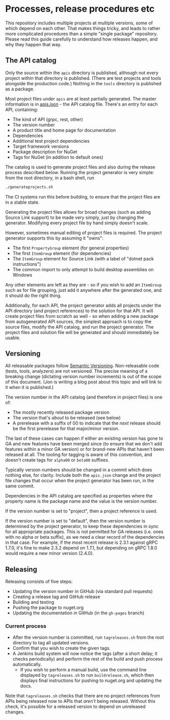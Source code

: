 # Processes, release procedures etc

This repository includes multiple projects at multiple versions,
some of which depend on each other. That makes things tricky, and
leads to rather more complicated procedures than a simple "single
package" repository. Please read this guide carefully to understand
how releases happen, and why they happen that way.

## The API catalog

Only the source within the `apis` directory is published, although not
every project within that directory is published.
(There are test projects and tools alongside the production code.)
Nothing in the `tools` directory is published as a package.

Most project files under `apis` are at least partially generated.
The master information is in [apis.json](apis/apis.json) - the API
catalog file. There's an entry for each API, containing:

- The kind of API (grpc, rest, other)
- The version number
- A product title and home page for documentation
- Dependencies
- Additional test project dependencies
- Target framework versions
- Package description for NuGet
- Tags for NuGet (in addition to default ones)

The catalog is used to generate project files and also during the
release process described below. Running the project generator is
very simple: from the root directory, in a bash shell, run

```bash
./generateprojects.sh
```

The CI systems run this before building, to ensure that the project
files are in a stable state.

Generating the project files allows for broad changes (such as
adding Source Link support) to be made very simply, just by changing
the generator. Modifying every project file by hand simply doesn't
scale.

However, sometimes manual editing of project files is required. The
project generator supports this by assuming it "owns":

- The first `PropertyGroup` element (for general properties)
- The first `ItemGroup` element (for dependencies)
- The `ItemGroup` element for Source Link (with a label of "dotnet pack instructions")
- The common import to only attempt to build desktop assemblies on Windows

Any other elements are left as they are - so if you wish to add an
`ItemGroup` such as for file grouping, just add it anywhere after
the generated one, and it should do the right thing.

Additionally, for each API, the project generator adds all projects
under the API directory (and project references) to the solution for
that API. It will create project files from scratch as well - so when adding a
new package from autogenerated API sources, the simplest approach is
to copy the source files, modify the API catalog, and run the
project generator. The project files and solution file will be
generated and should immediately be usable.

## Versioning

All releasable packages follow [Semantic Versioning](http://semver.org).
Non-releasable code (tests, tools, analyzers) are not versioned. The
precise meaning of a breaking change (dictating version number
increments) is out of the scope of this document. (Jon is writing a
blog post about this topic and will link to it when it is published.)

The version number in the API catalog (and therefore in project
files) is one of:

- The mostly recently released package version
- The version that's *about* to be released (see below)
- A prerelease with a suffix of 00 to indicate that the *next* release
  should be the first prerelease for that major/minor version.

The last of these cases can happen if either an existing version has
gone to GA and new features have been merged since (to ensure that
we don't add features within a minor GA version) or for brand-new
APIs that haven't been released at all. The tooling for tagging is
aware of this convention, and doesn't create tags for `alpha00` or
`beta00` suffixes.

Typically version numbers should be changed in a commit which does
nothing else, for clarity. Include both the `apis.json` change and
the project file changes that occur when the project generator has
been run, in the same commit.

Dependencies in the API catalog are specified as properties where
the property name is the package name and the value is the version
number.

If the version number is set to "project", then a project reference
is used.

If the version number is set to "default", then the version number
is determined by the project generator, to keep these dependencies
in sync for all appropriate packages. This is not permitted for GA
releases (i.e. ones with no alpha or beta suffix), as we need a
clear record of the dependencies in that case. For example, if the
most recent release is 2.3.1 against gRPC 1.7.0, it's fine to make
2.3.2 depend on 1.7.1, but depending on gRPC 1.8.0 would require a
new minor version (2.4.0).

## Releasing

Releasing consists of five steps:

- Updating the version number in GitHub (via standard pull requests)
- Creating a release tag and GitHub release
- Building and testing
- Pushing the package to nuget.org
- Updating the documentation in GitHub (in the `gh-pages` branch)

### Current process

- After the version number is committed, run `tagreleases.sh` from the
  root directory to tag all updated versions.
- Confirm that you wish to create the given tags.
- A Jenkins build system will now notice the tags (after a short
  delay; it checks periodically) and perform the rest of the build
  and push process automatically.
  - If you wish to perform a manual build, use the command line
    displayed by `tagreleases.sh` to run `buildrelease.sh`, which
    then displays final instructions for pushing to nuget.org and
    updating the docs.

Note that `tagreleases.sh` checks that there are no project
references from APIs being released now to APIs that *aren't* being
released. Without this check, it's possible for a released version
to depend on unreleased changes.
